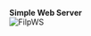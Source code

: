 **Simple Web Server** <br>
![FilpWS](https://github.com/filipusarif/Web-Server-Java/assets/116370829/fb2be41f-5f7a-4a81-ab6f-27521b47bd3b)
